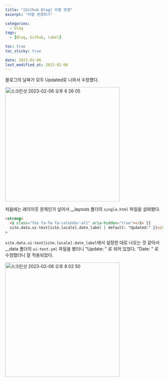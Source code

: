 ```yaml
---
title: "[Github Blog] 라벨 변경"
excerpt: "라벨 변경하기"

categories:
  - blog
tags:
  - [Blog, Github, label]

toc: true
toc_sticky: true

date: 2023-02-06
last_modified_at: 2023-02-06
---
```


블로그의 날짜가 모두 Updated로 나와서 수정했다.

<img width="366" alt="스크린샷 2023-02-06 오후 6 26 05" src="https://user-images.githubusercontent.com/110877564/216954807-409da92a-0856-4413-a615-fde1d2fde846.png">

처음에는 레이아웃 문제인가 싶어서 \_\_layouts 폴더의 `single.html` 파일을 살펴봤다.

```html
<strong>
  <i class="fas fa-fw fa-calendar-alt" aria-hidden="true"></i> {{
  site.data.ui-text[site.locale].date_label | default: "Updated:" }}</strong
>
```

`site.data.ui-text[site.locale].date_label`에서 설정한 대로 나오는 것 같아서 \_\_data 폴더의 `ui-text.yml` 파일을 봤더니 "Update: " 로 되어 있었다. "Date: " 로 수정했더니 잘 적용되었다.

<img width="366" alt="스크린샷 2023-02-06 오후 8 02 50" src="https://user-images.githubusercontent.com/110877564/216955628-a33bf344-a812-4c38-8a16-cdad63dbe821.png">
